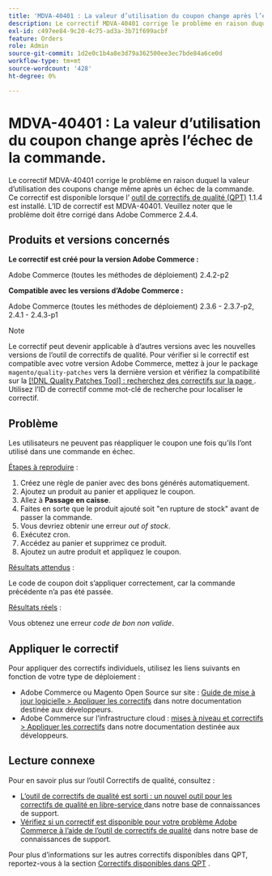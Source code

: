 ```yaml
---
title: 'MDVA-40401 : La valeur d’utilisation du coupon change après l’échec de la commande'
description: Le correctif MDVA-40401 corrige le problème en raison duquel la valeur d’utilisation des coupons change même après un échec de la commande. Ce correctif est disponible lorsque l’[outil de correctifs de qualité (QPT)](https://devdocs.magento.com/guides/v2.4/comp-mgr/patching.html#mqp) 1.1.4 est installé. L’ID de correctif est MDVA-40401. Veuillez noter que le problème doit être corrigé dans Adobe Commerce 2.4.4.
exl-id: c497ee84-9c20-4c75-ad3a-3b71f699acbf
feature: Orders
role: Admin
source-git-commit: 1d2e0c1b4a8e3d79a362500ee3ec7bde84a6ce0d
workflow-type: tm+mt
source-wordcount: '428'
ht-degree: 0%

---
```


# MDVA-40401 : La valeur d’utilisation du coupon change après l’échec de la commande.

Le correctif MDVA-40401 corrige le problème en raison duquel la valeur d’utilisation des coupons change même après un échec de la commande. Ce correctif est disponible lorsque l’ [outil de correctifs de qualité (QPT)](https://devdocs.magento.com/guides/v2.4/comp-mgr/patching.html#mqp) 1.1.4 est installé. L’ID de correctif est MDVA-40401. Veuillez noter que le problème doit être corrigé dans Adobe Commerce 2.4.4.

## Produits et versions concernés

**Le correctif est créé pour la version Adobe Commerce :**

Adobe Commerce (toutes les méthodes de déploiement) 2.4.2-p2

**Compatible avec les versions d’Adobe Commerce :**

Adobe Commerce (toutes les méthodes de déploiement) 2.3.6 - 2.3.7-p2, 2.4.1 - 2.4.3-p1

>[!NOTE]
>
>Le correctif peut devenir applicable à d’autres versions avec les nouvelles versions de l’outil de correctifs de qualité. Pour vérifier si le correctif est compatible avec votre version Adobe Commerce, mettez à jour le package `magento/quality-patches` vers la dernière version et vérifiez la compatibilité sur la [[!DNL Quality Patches Tool] : recherchez des correctifs sur la page ](https://devdocs.magento.com/quality-patches/tool.html#patch-grid). Utilisez l’ID de correctif comme mot-clé de recherche pour localiser le correctif.

## Problème

Les utilisateurs ne peuvent pas réappliquer le coupon une fois qu’ils l’ont utilisé dans une commande en échec.

<u>Étapes à reproduire</u> :

1. Créez une règle de panier avec des bons générés automatiquement.
1. Ajoutez un produit au panier et appliquez le coupon.
1. Allez à **Passage en caisse**.
1. Faites en sorte que le produit ajouté soit &quot;en rupture de stock&quot; avant de passer la commande.
1. Vous devriez obtenir une erreur *out of stock*.
1. Exécutez cron.
1. Accédez au panier et supprimez ce produit.
1. Ajoutez un autre produit et appliquez le coupon.

<u>Résultats attendus</u> :

Le code de coupon doit s’appliquer correctement, car la commande précédente n’a pas été passée.

<u>Résultats réels</u> :

Vous obtenez une erreur *code de bon non valide*.

## Appliquer le correctif

Pour appliquer des correctifs individuels, utilisez les liens suivants en fonction de votre type de déploiement :

* Adobe Commerce ou Magento Open Source sur site : [Guide de mise à jour logicielle > Appliquer les correctifs](https://devdocs.magento.com/guides/v2.4/comp-mgr/patching/mqp.html) dans notre documentation destinée aux développeurs.
* Adobe Commerce sur l’infrastructure cloud : [mises à niveau et correctifs > Appliquer les correctifs](https://devdocs.magento.com/cloud/project/project-patch.html) dans notre documentation destinée aux développeurs.

## Lecture connexe

Pour en savoir plus sur l’outil Correctifs de qualité, consultez :

* [ L’outil de correctifs de qualité est sorti : un nouvel outil pour les correctifs de qualité en libre-service ](/help/announcements/adobe-commerce-announcements/magento-quality-patches-released-new-tool-to-self-serve-quality-patches.md) dans notre base de connaissances de support.
* [Vérifiez si un correctif est disponible pour votre problème Adobe Commerce à l’aide de l’outil de correctifs de qualité](/help/support-tools/patches-available-in-qpt-tool/check-patch-for-magento-issue-with-magento-quality-patches.md) dans notre base de connaissances de support.

Pour plus d’informations sur les autres correctifs disponibles dans QPT, reportez-vous à la section [Correctifs disponibles dans QPT](https://support.magento.com/hc/en-us/sections/360010506631-Patches-available-in-QPT-tool-) .
